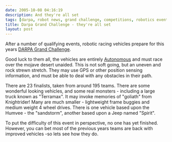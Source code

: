 ```yaml
---
date: 2005-10-08 04:16:19
description: And they're all set
tags: [darpa, robot news, grand challenge, competitions, robotics events]
title: Darpa Grand Challenge - they're all set
layout: post
---
```

After a number of qualifying events, robotic racing vehicles prepare for this years [DARPA Grand Challenge](/wiki/darpa_grand_challenge).

Good luck to them all, the vehicles are entirely [Autonomous](/wiki/autonomous) and must race over the mojave desert unaided. This is not soft going, but an uneven and rock strewn stretch. They may use GPS or other position sensing information, and must be able to deal with any obstacles in their path.

There are 23 finalists, taken from around 195 teams. There are some wonderful looking vehicles, and some real monsters - including a large truck known as "Terramax". It may invoke memories of "goliath" from Knightrider! Many are much smaller - lightweight frame buggies and medium weight 4 wheel drives. There is one vehicle based upon the Humvee - the "sandstorm", another based upon a Jeep named "Spirit".

To put the difficulty of this event in perspective, no one has yet finished. However, you can bet most of the previous years teams are back with improved vehicles -so lets see how they do.
